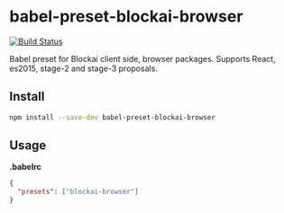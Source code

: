 # babel-preset-blockai-browser

[![Build Status](https://travis-ci.org/blockai/babel-preset-blockai-browser.svg?branch=master)](https://travis-ci.org/blockai/babel-preset-blockai-browser)

Babel preset for Blockai client side, browser packages. Supports React,
es2015, stage-2 and stage-3 proposals.

## Install

```bash
npm install --save-dev babel-preset-blockai-browser
```

## Usage

**.babelrc**

```json
{
  "presets": ["blockai-browser"]
}
```